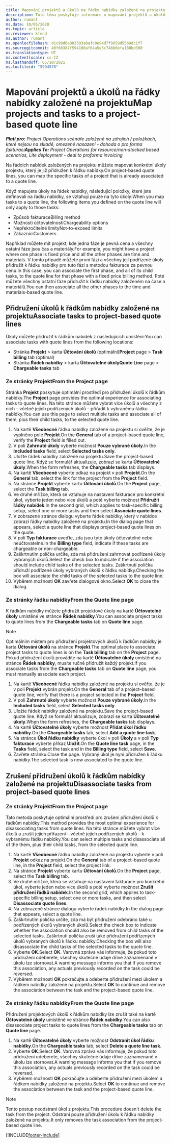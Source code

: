 ```yaml
---
title: Mapování projektů a úkolů na řádky nabídky založené na projektu
description: Toto téma poskytuje informace o mapování projektů a úkolů na řádku nabídky založené na projektu.
author: rumant
ms.date: 10/05/2020
ms.topic: article
ms.reviewer: kfend
ms.author: rumant
ms.openlocfilehash: d1c98d6a903393a0afc0e94d7f9859d55b9dc1f7
ms.sourcegitcommit: 40f68387f594180af64a5e5c748b6efa188bd300
ms.translationtype: HT
ms.contentlocale: cs-CZ
ms.lasthandoff: 05/10/2021
ms.locfileid: "5994578"
---
```

# <a name="map-projects-and-tasks-to-a-project-based-quote-line"></a><span data-ttu-id="4b370-103">Mapování projektů a úkolů na řádky nabídky založené na projektu</span><span class="sxs-lookup"><span data-stu-id="4b370-103">Map projects and tasks to a project-based quote line</span></span>

<span data-ttu-id="4b370-104">_**Platí pro:** Project Operations scénáře založené na zdrojích / položkách, které nejsou na skladě, omezené nasazení - dohoda o pro forma fakturaci_</span><span class="sxs-lookup"><span data-stu-id="4b370-104">_**Applies To:** Project Operations for resource/non-stocked based scenarios, Lite deployment - deal to proforma invoicing_</span></span>

<span data-ttu-id="4b370-105">Na řádcích nabídek založených na projektu můžete mapovat konkrétní úkoly projektu, který je již přidružen k řádku nabídky.</span><span class="sxs-lookup"><span data-stu-id="4b370-105">On project-based quote lines, you can map the specific tasks of a project that is already associated to a quote line.</span></span>

<span data-ttu-id="4b370-106">Když mapujete úkoly na řádek nabídky, následující položky, které jste definovali na řádku nabídky, se vztahují pouze na tyto úkoly:</span><span class="sxs-lookup"><span data-stu-id="4b370-106">When you map tasks to a quote line, the following items you defined on the quote line will only apply to those tasks:</span></span>

- <span data-ttu-id="4b370-107">Způsob fakturace</span><span class="sxs-lookup"><span data-stu-id="4b370-107">Billing method</span></span>
- <span data-ttu-id="4b370-108">Možnosti účtovatelnosti</span><span class="sxs-lookup"><span data-stu-id="4b370-108">Chargeability options</span></span>
- <span data-ttu-id="4b370-109">Nepřekročitelné limity</span><span class="sxs-lookup"><span data-stu-id="4b370-109">Not-to-exceed limits</span></span>
- <span data-ttu-id="4b370-110">Zákazníci</span><span class="sxs-lookup"><span data-stu-id="4b370-110">Customers</span></span>

<span data-ttu-id="4b370-111">Například můžete mít projekt, kde jedna fáze je pevná cena a všechny ostatní fáze jsou čas a materiály.</span><span class="sxs-lookup"><span data-stu-id="4b370-111">For example, you might have a project where one phase is fixed price and all the other phases are time and materials.</span></span> <span data-ttu-id="4b370-112">V tomto případě můžete první fázi a všechny její podřízené úkoly přidružit k řádku nabídky pro tuto fázi s metodou fakturace za pevnou cenu.</span><span class="sxs-lookup"><span data-stu-id="4b370-112">In this case, you can associate the first phase, and all of its child tasks, to the quote line for that phase with a fixed price billing method.</span></span> <span data-ttu-id="4b370-113">Poté můžete všechny ostatní fáze přidružit k řádku nabídky založeném na čase a materiálů.</span><span class="sxs-lookup"><span data-stu-id="4b370-113">You can then associate all the other phases to the time and materials-based quote line.</span></span>

## <a name="associate-tasks-to-project-based-quote-lines"></a><span data-ttu-id="4b370-114">Přidružení úkolů k řádkům nabídky založené na projektu</span><span class="sxs-lookup"><span data-stu-id="4b370-114">Associate tasks to project-based quote lines</span></span>

<span data-ttu-id="4b370-115">Úkoly můžete přidružit k řádkům nabídek z následujících umístění:</span><span class="sxs-lookup"><span data-stu-id="4b370-115">You can associate tasks with quote lines from the following locations:</span></span>

- <span data-ttu-id="4b370-116">Stránka **Projekt** > karta **Účtování úkolů** (optimální)</span><span class="sxs-lookup"><span data-stu-id="4b370-116">**Project** page > **Task billing** tab (optimal)</span></span>
- <span data-ttu-id="4b370-117">Stránka **Řádek nabídky** > karta **Účtovatelné úkoly**</span><span class="sxs-lookup"><span data-stu-id="4b370-117">**Quote Line** page > **Chargeable tasks** tab</span></span> 

### <a name="from-the-project-page"></a><span data-ttu-id="4b370-118">Ze stránky Projekt</span><span class="sxs-lookup"><span data-stu-id="4b370-118">From the Project page</span></span>

<span data-ttu-id="4b370-119">Stránka **Projekt** poskytuje optimální prostředí pro přidružení úkolů k řádkům nabídky.</span><span class="sxs-lookup"><span data-stu-id="4b370-119">The **Project** page provides the optimal experience for associating tasks to quote lines.</span></span> <span data-ttu-id="4b370-120">Na této stránce můžete vybrat více úkolů a všechny z nich – včetně jejich podřízených úkolů – přiřadit k vybranému řádku nabídky.</span><span class="sxs-lookup"><span data-stu-id="4b370-120">You can use this page to select multiple tasks and associate all of them, plus their child tasks, to the selected quote line.</span></span>

1. <span data-ttu-id="4b370-121">Na kartě **Všeobecné** řádku nabídky založené na projektu si ověřte, že je vyplněno pole **Projekt**.</span><span class="sxs-lookup"><span data-stu-id="4b370-121">On the **General** tab of a project–based quote line, verify the **Project** field is filled out.</span></span>
2. <span data-ttu-id="4b370-122">V poli **Zahrnuté úkoly** vyberte možnost **Pouze vybrané úkoly**.</span><span class="sxs-lookup"><span data-stu-id="4b370-122">In the **Included tasks** field, select **Selected tasks only**.</span></span>
3. <span data-ttu-id="4b370-123">Uložte řádek nabídky založené na projektu.</span><span class="sxs-lookup"><span data-stu-id="4b370-123">Save the project-based quote line.</span></span> <span data-ttu-id="4b370-124">Když se formulář aktualizuje, zobrazí se karta **Účtovatelné úkoly**.</span><span class="sxs-lookup"><span data-stu-id="4b370-124">When the form refreshes, the **Chargeable tasks** tab displays.</span></span>
4. <span data-ttu-id="4b370-125">Na kartě **Všeobecné** vyberte odkaz na projekt v poli **Projekt**.</span><span class="sxs-lookup"><span data-stu-id="4b370-125">On the **General** tab, select the link for the project from the **Project** field.</span></span>
5. <span data-ttu-id="4b370-126">Na stránce **Projekt** vyberte kartu **Účtování úkolů**.</span><span class="sxs-lookup"><span data-stu-id="4b370-126">On the **Project** page, select the **Task billing** tab.</span></span>
6. <span data-ttu-id="4b370-127">Ve druhé mřížce, která se vztahuje na nastavení fakturace pro konkrétní úkol, vyberte jeden nebo více úkolů a poté vyberte možnost **Přidružit řádky nabídek**.</span><span class="sxs-lookup"><span data-stu-id="4b370-127">In the second grid, which applies to task-specific billing setup, select one or more tasks and then select **Associate quote lines**.</span></span>
7. <span data-ttu-id="4b370-128">V zobrazené stránce dialogu vyberte řádek nabídky, který v nabídce zobrazí řádky nabídky založené na projektu.</span><span class="sxs-lookup"><span data-stu-id="4b370-128">In the dialog page that appears, select a quote line that displays project-based quote lines on the quote.</span></span>
8. <span data-ttu-id="4b370-129">V poli **Typ fakturace** uveďte, zda jsou tyto úkoly účtovatelné nebo neúčtovatelné.</span><span class="sxs-lookup"><span data-stu-id="4b370-129">In the **Billing type** field, indicate if these tasks are chargeable or non-chargeable.</span></span>
9. <span data-ttu-id="4b370-130">Zaškrtnutím políčka určíte, zda má přidružení zahrnovat podřízené úkoly vybraných úkolů.</span><span class="sxs-lookup"><span data-stu-id="4b370-130">Select the check box to indicate if the association should include child tasks of the selected tasks.</span></span> <span data-ttu-id="4b370-131">Zaškrtnutí políčka přidruží podřízené úkoly vybraných úkolů k řádku nabídky.</span><span class="sxs-lookup"><span data-stu-id="4b370-131">Checking the box will associate the child tasks of the selected tasks to the quote line.</span></span>
10. <span data-ttu-id="4b370-132">Výběrem možnosti **OK** zavřete dialogové okno.</span><span class="sxs-lookup"><span data-stu-id="4b370-132">Select **OK** to close the dialog.</span></span>

### <a name="from-the-quote-line-page"></a><span data-ttu-id="4b370-133">Ze stránky řádku nabídky</span><span class="sxs-lookup"><span data-stu-id="4b370-133">From the Quote line page</span></span>

<span data-ttu-id="4b370-134">K řádkům nabídky můžete přidružit projektové úkoly na kartě **Účtovatelné úkoly** umístěné ve stránce **Řádek nabídky**.</span><span class="sxs-lookup"><span data-stu-id="4b370-134">You can associate project tasks to quote lines from the **Chargeable tasks** tab on **Quote line** page.</span></span>

>[!NOTE]
><span data-ttu-id="4b370-135">Optimálním místem pro přidružení projektových úkolů k řádkům nabídky je karta **Účtování úkolů** na stránce **Projekt**.</span><span class="sxs-lookup"><span data-stu-id="4b370-135">The optimal place to associate project tasks to quote lines is on the **Task billing** tab on the **Project** page.</span></span> <span data-ttu-id="4b370-136">Pokud přidružení úkolů provádíte na kartě **Účtovatelné úkoly** umístěné na stránce **Řádek nabídky**, musíte ručně přidružit každý projekt.</span><span class="sxs-lookup"><span data-stu-id="4b370-136">If you associate tasks from the **Chargeable tasks** tab on **Quote line** page, you must manually associate each project.</span></span>

1. <span data-ttu-id="4b370-137">Na kartě **Všeobecné** řádku nabídky založené na projektu si ověřte, že je v poli **Projekt** vybrán projekt.</span><span class="sxs-lookup"><span data-stu-id="4b370-137">On the **General** tab of a project–based quote line, verify that there is a project selected in the **Project** field.</span></span>
2. <span data-ttu-id="4b370-138">V poli **Zahrnuté úkoly** vyberte možnost **Pouze vybrané úkoly**.</span><span class="sxs-lookup"><span data-stu-id="4b370-138">In the **Included tasks** field, select **Selected tasks only**.</span></span>
3. <span data-ttu-id="4b370-139">Uložte řádek nabídky založené na projektu.</span><span class="sxs-lookup"><span data-stu-id="4b370-139">Save the project-based quote line.</span></span> <span data-ttu-id="4b370-140">Když se formulář aktualizuje, zobrazí se karta **Účtovatelné úkoly**.</span><span class="sxs-lookup"><span data-stu-id="4b370-140">When the form refreshes, the **Chargeable tasks** tab displays.</span></span>
4. <span data-ttu-id="4b370-141">Na kartě **Účtovatelné úkoly** vyberte možnost **Přidat úkol řádku nabídky**.</span><span class="sxs-lookup"><span data-stu-id="4b370-141">On the **Chargeable tasks** tab, select **Add a quote line task**.</span></span>
5. <span data-ttu-id="4b370-142">Na stránce **Úkol řádku nabídky** vyberte úkol v poli **Úkoly** a v poli **Typ fakturace** vyberte příkaz **Uložit**.</span><span class="sxs-lookup"><span data-stu-id="4b370-142">On the **Quote line task** page, in the **Tasks** field, select the task and in the **Billing type** field, select **Save**.</span></span> 
6. <span data-ttu-id="4b370-143">Zavřete stránku.</span><span class="sxs-lookup"><span data-stu-id="4b370-143">Close the page.</span></span> <span data-ttu-id="4b370-144">Vybraný úkol je nyní přidružen k řádku nabídky.</span><span class="sxs-lookup"><span data-stu-id="4b370-144">The selected task is now associated to the quote line.</span></span>

## <a name="disassociate-tasks-from-projectbased-quote-lines"></a><span data-ttu-id="4b370-145">Zrušení přidružení úkolů k řádkům nabídky založené na projektu</span><span class="sxs-lookup"><span data-stu-id="4b370-145">Disassociate tasks from project–based quote lines</span></span>

### <a name="from-the-project-page"></a><span data-ttu-id="4b370-146">Ze stránky Projekt</span><span class="sxs-lookup"><span data-stu-id="4b370-146">From the Project page</span></span>

<span data-ttu-id="4b370-147">Tato metoda poskytuje optimální prostředí pro zrušení přidružení úkolů k řádkům nabídky.</span><span class="sxs-lookup"><span data-stu-id="4b370-147">This method provides the most optimal experience for disassociating tasks from quote lines.</span></span> <span data-ttu-id="4b370-148">Na této stránce můžete vybrat více úkolů a zrušit jejich přiřazení – včetně jejich podřízených úkolů – k vybranému řádku nabídky.</span><span class="sxs-lookup"><span data-stu-id="4b370-148">You can select multiple tasks and disassociate all of the them, plus their child tasks, from the selected quote line.</span></span>

1. <span data-ttu-id="4b370-149">Na kartě **Všeobecné** řádku nabídky založené na projektu vyberte v poli **Projekt** odkaz na projekt.</span><span class="sxs-lookup"><span data-stu-id="4b370-149">On the **General** tab of a project–based quote line, in the **Project** field, select the project link.</span></span>
2. <span data-ttu-id="4b370-150">Na stránce **Projekt** vyberte kartu **Účtování úkolů**.</span><span class="sxs-lookup"><span data-stu-id="4b370-150">On the **Project** page, select the **Task billing** tab.</span></span>
3. <span data-ttu-id="4b370-151">Ve druhé mřížce, která se vztahuje na nastavení fakturace pro konkrétní úkol, vyberte jeden nebo více úkolů a poté vyberte možnost **Zrušit přidružení řádků nabídek**.</span><span class="sxs-lookup"><span data-stu-id="4b370-151">In the second grid, which applies to task-specific billing setup, select one or more tasks, and then select **Disassociate quote lines**.</span></span>
4. <span data-ttu-id="4b370-152">Na zobrazené stránce dialogu vyberte řádek nabídky.</span><span class="sxs-lookup"><span data-stu-id="4b370-152">In the dialog page that appears, select a quote line.</span></span>
5. <span data-ttu-id="4b370-153">Zaškrtnutím políčka určíte, zda má být přidružení odebráno také u podřízených úkolů vybraných úkolů.</span><span class="sxs-lookup"><span data-stu-id="4b370-153">Select the check box to indicate whether the association should also be removed from child tasks of the selected tasks.</span></span> <span data-ttu-id="4b370-154">Zaškrtnutí políčka zruší také přidružení podřízených úkolů vybraných úkolů k řádku nabídky.</span><span class="sxs-lookup"><span data-stu-id="4b370-154">Checking the box will also disassociate the child tasks of the selected tasks to the quote line.</span></span>
6. <span data-ttu-id="4b370-155">Vyberte **OK**.</span><span class="sxs-lookup"><span data-stu-id="4b370-155">Select **OK**.</span></span> <span data-ttu-id="4b370-156">Varovná zpráva vás informuje, že pokud toto přidružení odeberete, všechny skutečné údaje dříve zaznamenané v úkolu lze stornovat.</span><span class="sxs-lookup"><span data-stu-id="4b370-156">A warning message informs you that if you remove this association, any actuals previously recorded on the task could be reversed.</span></span> 
7. <span data-ttu-id="4b370-157">Výběrem možnosti **OK** pokračujte a odeberte přidružení mezi úkolem a řádkem nabídky založené na projektu.</span><span class="sxs-lookup"><span data-stu-id="4b370-157">Select **OK** to continue and remove the association between the task and the project-based quote line.</span></span>

### <a name="from-the-quote-line-page"></a><span data-ttu-id="4b370-158">Ze stránky řádku nabídky</span><span class="sxs-lookup"><span data-stu-id="4b370-158">From the Quote line page</span></span>

<span data-ttu-id="4b370-159">Přidružení projektových úkolů k řádkům nabídky lze zrušit také na kartě **Účtovatelné úkoly** umístěné ve stránce **Řádek nabídky**.</span><span class="sxs-lookup"><span data-stu-id="4b370-159">You can also disassociate project tasks to quote lines from the **Chargeable tasks** tab on **Quote line** page.</span></span>

1. <span data-ttu-id="4b370-160">Na kartě **Účtovatelné úkoly** vyberte možnost **Odstranit úkol řádku nabídky**.</span><span class="sxs-lookup"><span data-stu-id="4b370-160">On the **Chargeable tasks** tab, select **Delete a quote line task**.</span></span>
2. <span data-ttu-id="4b370-161">Vyberte **OK**.</span><span class="sxs-lookup"><span data-stu-id="4b370-161">Select **OK**.</span></span> <span data-ttu-id="4b370-162">Varovná zpráva vás informuje, že pokud toto přidružení odeberete, všechny skutečné údaje dříve zaznamenané v úkolu lze stornovat.</span><span class="sxs-lookup"><span data-stu-id="4b370-162">A warning message informs you that if you remove this association, any actuals previously recorded on the task could be reversed.</span></span> 
3. <span data-ttu-id="4b370-163">Výběrem možnosti **OK** pokračujte a odeberte přidružení mezi úkolem a řádkem nabídky založené na projektu.</span><span class="sxs-lookup"><span data-stu-id="4b370-163">Select **OK** to continue and remove the association between the task and the project-based quote line.</span></span>

>[!NOTE]
> <span data-ttu-id="4b370-164">Tento postup neodstraní úkol z projektu.</span><span class="sxs-lookup"><span data-stu-id="4b370-164">This procedure doesn't delete the task from the project.</span></span> <span data-ttu-id="4b370-165">Odstraní pouze přidružení úkolu k řádku nabídky založené na projektu.</span><span class="sxs-lookup"><span data-stu-id="4b370-165">It only removes the task association from the project-based quote line.</span></span>


[!INCLUDE[footer-include](../../includes/footer-banner.md)]